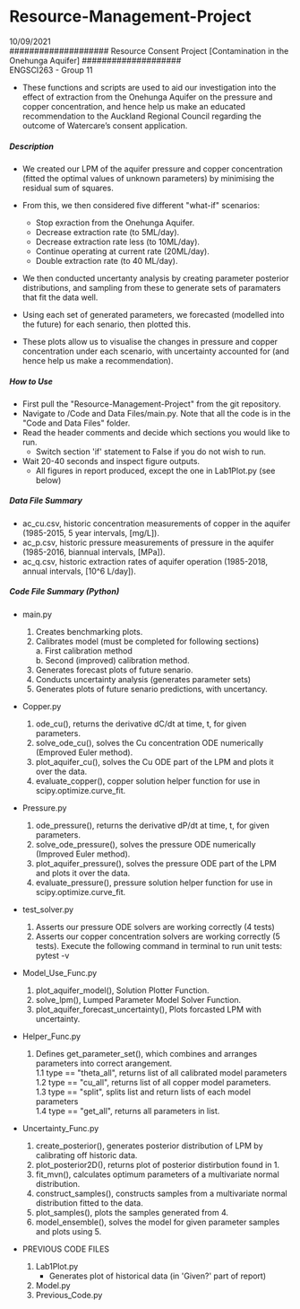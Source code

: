 # Resource-Management-Project   

10/09/2021  
####################    Resource Consent Project [Contamination in the Onehunga Aquifer]    ####################  
ENGSCI263 - Group 11    
-   These functions and scripts are used to aid our investigation into the effect of extraction from the Onehunga Aquifer 
    on the pressure and copper concentration, and hence help us make an educated recommendation to the Auckland Regional 
    Council regarding the outcome of Watercare’s consent application.

##### Description #####
-   We created our LPM of the aquifer pressure and copper concentration (fitted the optimal values of unknown parameters)
    by minimising the residual sum of squares.
    
-   From this, we then considered five different "what-if" scenarios:
    -   Stop exraction from the Onehunga Aquifer.
    -   Decrease extraction rate (to 5ML/day).
    -   Decrease extraction rate less (to 10ML/day).
    -   Continue operating at current rate (20ML/day).
    -   Double extraction rate (to 40 ML/day).

-   We then conducted uncertanty analysis by creating parameter posterior distributions, and sampling from these to
    generate sets of paramaters that fit the data well. 

-   Using each set of generated parameters, we forecasted (modelled into the future) for each senario, then plotted this. 

-   These plots allow us to visualise the changes in pressure and copper concentration under each scenario, with uncertainty
    accounted for (and hence help us make a recommendation).

##### How to Use #####
-   First pull the "Resource-Management-Project" from the git repository.
-   Navigate to /Code and Data Files/main.py. Note that all the code is in the "Code and Data Files" folder. 
-   Read the header comments and decide which sections you would like to run.
    -   Switch section 'if' statement to False if you do not wish to run.
-   Wait 20-40 seconds and inspect figure outputs.
    - All figures in report produced, except the one in Lab1Plot.py (see below)

##### Data File Summary #####
-   ac_cu.csv, historic concentration measurements of copper in the aquifer (1985-2015, 5 year intervals, [mg/L]).
-   ac_p.csv, historic pressure measurements of pressure in the aquifer (1985-2016, biannual intervals, [MPa]).
-   ac_q.csv, historic extraction rates of aquifer operation (1985-2018, annual intervals, [10^6 L/day]).

##### Code File Summary (Python) #####
-   main.py
    1. Creates benchmarking plots.
    2. Calibrates model (must be completed for following sections)  
        a. First calibration method     
        b. Second (improved) calibration method.    
    3. Generates forecast plots of future senario.
    4. Conducts uncertainty analysis (generates parameter sets)
    5. Generates plots of future senario predictions, with uncertancy.

-   Copper.py
    1. ode_cu(), returns the derivative dC/dt at time, t, for given parameters.
    2. solve_ode_cu(), solves the Cu concentration ODE numerically (Emproved Euler method).
    3. plot_aquifer_cu(), solves the Cu ODE part of the LPM and plots it over the data.
    4. evaluate_copper(), copper solution helper function for use in scipy.optimize.curve_fit.

-   Pressure.py
    1. ode_pressure(), returns the derivative dP/dt at time, t, for given parameters.
    2. solve_ode_pressure(), solves the pressure ODE numerically (Improved Euler method).
    3. plot_aquifer_pressure(), solves the pressure ODE part of the LPM and plots it over the data.
    4. evaluate_pressure(), pressure solution helper function for use in scipy.optimize.curve_fit.

-   test_solver.py
    1. Asserts our pressure ODE solvers are working correctly (4 tests)
    2. Asserts our copper concentration solvers are working correctly (5 tests).
    Execute the following command in terminal to run unit tests: pytest -v

-   Model_Use_Func.py
    1. plot_aquifer_model(), Solution Plotter Function.
    2. solve_lpm(), Lumped Parameter Model Solver Function.
    3. plot_aquifer_forecast_uncertainty(), Plots forcasted LPM with uncertainty.

-   Helper_Func.py
    1. Defines get_parameter_set(), which combines and arranges parameters into correct arangement.      
        1.1    type == "theta_all", returns list of all calibrated model parameters        
        1.2    type == "cu_all", returns list of all copper model parameters.        
        1.3    type == "split", splits list and return lists of each model parameters        
        1.4    type == "get_all", returns all parameters in list.        

-   Uncertainty_Func.py
    1. create_posterior(), generates posterior distribution of LPM by calibrating off historic data.
    2. plot_posterior2D(), returns plot of posterior distirbution found in 1.
    3. fit_mvn(), calculates optimum parameters of a multivariate normal distribution.
    4. construct_samples(), constructs samples from a multivariate normal distribution fitted to the data.
    5. plot_samples(), plots the samples generated from 4.
    6. model_ensemble(), solves the model for given parameter samples and plots using 5.    

-   PREVIOUS CODE FILES      
    1. Lab1Plot.py     
        - Generates plot of historical data (in 'Given?' part of report)  
    2. Model.py    
    3. Previous_Code.py    
